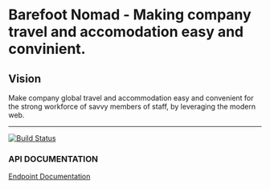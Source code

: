 # Barefoot Nomad - Making company travel and accomodation easy and convinient.

## Vision

Make company global travel and accommodation easy and convenient for the strong workforce of savvy members of staff, by leveraging the modern web.

---

[![Build Status](https://travis-ci.com/andela/firestar-backend.svg?branch=stage)](https://travis-ci.com/andela/firestar-backend)

### API DOCUMENTATION

[Endpoint Documentation](http://localhost:3000/api-docs/)
